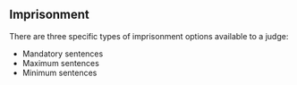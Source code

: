 ##  Imprisonment

There are three specific types of imprisonment options available to a judge:

  * Mandatory sentences 
  * Maximum sentences 
  * Minimum sentences 
